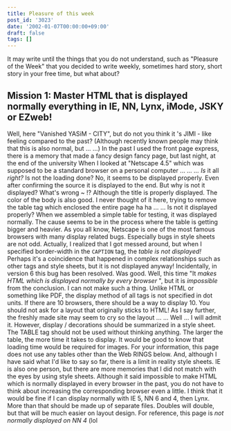 ```yaml
---
title: Pleasure of this week
post_id: '3023'
date: '2002-01-07T00:00:00+09:00'
draft: false
tags: []
---
```


It may write until the things that you do not understand, such as "Pleasure of the Week" that you decided to write weekly, sometimes hard story, short story in your free time, but what about?

## Mission 1: Master HTML that is displayed normally everything in IE, NN, Lynx, iMode, JSKY or EZweb!

Well, here "Vanished YASiM - CITY", but do not you think it 's JIMI - like feeling compared to the past? (Although recently known people may think that this is also normal, but ... ...) In the past I used the front page express, there is a memory that made a fancy design fancy page, but last night, at the end of the university When I looked at "Netscape 4.5" which was supposed to be a standard browser on a personal computer ... _... ... Is_ it all _right?_ Is not the loading done? No, it seems to be displayed properly. Even after confirming the source it is displayed to the end. But why is not it displayed? What's wrong ~ !? Although the title is properly displayed. The color of the body is also good. I never thought of it here, trying to remove the table tag which enclosed the entire page ha ha ... ... Is not it displayed properly? When we assembled a simple table for testing, it was displayed normally. The cause seems to be in the process where the table is getting bigger and heavier. As you all know, Netscape is one of the most famous browsers with many display related bugs. Especially bugs in style sheets are not odd. Actually, I realized that I got messed around, but when I specified border-width in the `CAPTION` tag, the _table is not displayed!_ Perhaps it's a coincidence that happened in complex relationships such as other tags and style sheets, but it is not displayed anyway! Incidentally, in version 6 this bug has been resolved. Was good. Well, this time "It _makes HTML which is displayed normally by every browser_ ", but it is _impossible_ from the conclusion. I can not make such a thing. Unlike HTML or something like PDF, the display method of all tags is not specified in dot units. If there are 10 browsers, there should be a way to display 10. You should not ask for a layout that originally sticks to HTML! As I say further, the freshly made site may seem to cry so the layout ... ... Well ... I will admit it. However, display / decorations should be summarized in a style sheet. The TABLE tag should not be used without thinking anything. The larger the table, the more time it takes to display. It would be good to know that loading time would be required for images. For your information, this page does not use any tables other than the Web RINGS below. And, although I have said what I'd like to say so far, there is a limit in reality style sheets. IE is also one person, but there are more memories that I did not match with the eyes by using style sheets. Although it said impossible to make HTML which is normally displayed in every browser in the past, you do not have to think about increasing the corresponding browser even a little. I think that it would be fine if I can display normally with IE 5, NN 6 and 4, then Lynx. More than that should be made up of separate files. Doubles will double, but that will be much easier on layout design. For reference, this page is _not normally displayed on NN 4_ (lol